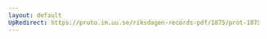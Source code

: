 ```yaml
---
layout: default
UpRedirect: https://pruto.im.uu.se/riksdagen-records-pdf/1875/prot-1875--fk--024/prot-1875--fk--024_041.pdf
---
```

